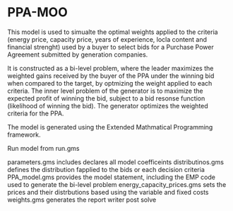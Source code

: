 # PPA-MOO
This model is used to simualte the optimal weights applied to the criteria (energy price, capacity price, years of experience, locla content and financial strenght) used by a buyer to select bids for a Purchase Power Agreement submitted by generation companies.


It is constructed as a bi-level problem, where the leader maximizes the weighted gains received by the buyer of the PPA under the winning bid when compared to the target, by optmizing the weight applied to each criteria. The inner level problem of the generator is to maximize the expected profit of winning the bid, subject to a bid resonse function (likelihood of winning the bid). The generator optimizes the weighted criteria for the PPA.

The model is generated using the Extended Mathmatical Programming framework.

Run model from run.gms 

parameters.gms 		includes declares all model coefficeints
distributinos.gms 	defines the distribution fapplied to the bids or each decision criteria
PPA_model.gms 		provides the model statement, including the EMP code used to generate the bi-level problem
energy_capacity_prices.gms sets the prices and their distrbutions based using the variable and fixed costs
weights.gms 		generates the report writer post solve


